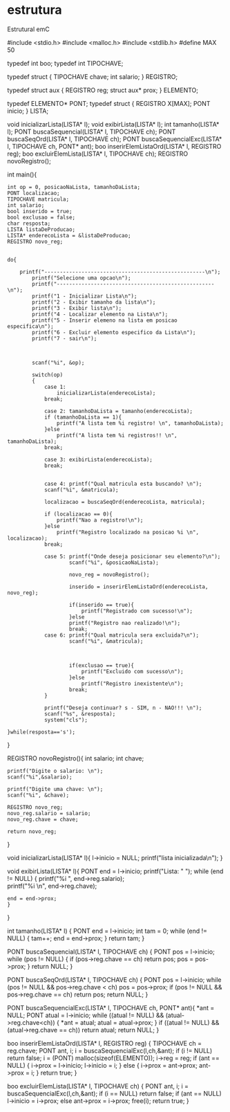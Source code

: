 # estrutura
Estrutural emC


#include <stdio.h>
#include <malloc.h>
#include <stdlib.h>
#define MAX 50

typedef int boo;
typedef int TIPOCHAVE;



typedef struct {
TIPOCHAVE chave;
int salario;
} REGISTRO;

typedef struct aux {
REGISTRO reg;
struct aux* prox;
} ELEMENTO;

typedef ELEMENTO* PONT;
typedef struct {
REGISTRO X[MAX];
PONT inicio;
} LISTA;


void inicializarLista(LISTA* l);
void exibirLista(LISTA* l);
int tamanho(LISTA* l);
PONT buscaSequencial(LISTA* l, TIPOCHAVE ch);
PONT buscaSeqOrd(LISTA* l, TIPOCHAVE ch);
PONT buscaSequencialExc(LISTA* l, TIPOCHAVE ch, PONT* ant);
boo inserirElemListaOrd(LISTA* l, REGISTRO reg);
boo excluirElemLista(LISTA* l, TIPOCHAVE ch);
REGISTRO novoRegistro();




int main(){
	
	int op = 0, posicaoNaLista, tamanhoDaLista;
	PONT localizacao;
	TIPOCHAVE matricula;
	int salario;
	bool inserido = true;
	bool exclusao = false;
	char resposta;
	LISTA listaDeProducao;
	LISTA* enderecoLista = &listaDeProducao;
	REGISTRO novo_reg;
	
	
	do{
		
		printf("----------------------------------------------------\n");
			printf("Selecione uma opcao\n");
			printf("---------------------------------------------------\n");
			printf("1 - Inicializar Lista\n");
			printf("2 - Exibir tamanho da lista\n");
			printf("3 - Exibir lista\n");
			printf("4 - Localizar elemento na Lista\n");
			printf("5 - Inserir elemeno na lista em posicao especifica\n");
			printf("6 - Excluir elemento especifico da Lista\n");
			printf("7 - sair\n");
			
			
			
			scanf("%i", &op);
			
			switch(op)
			{
				case 1:
					inicializarLista(enderecoLista);
				break;
			
				case 2: tamanhoDaLista = tamanho(enderecoLista);
				if (tamanhoDaLista == 1){
					printf("A lista tem %i registro! \n", tamanhoDaLista);
				}else
					printf("A lista tem %i registros!! \n", tamanhoDaLista);
				break;
				
				case 3: exibirLista(enderecoLista);
				break;
				
				
				case 4: printf("Qual matricula esta buscando? \n");
				scanf("%i", &matricula);
				
				localizacao = buscaSeqOrd(enderecoLista, matricula);
			
				if (localizacao == 0){
					printf("Nao a registro!\n");
				}else
					printf("Registro localizado na posicao %i \n", localizacao);
				break;
				
				case 5: printf("Onde deseja posicionar seu elemento?\n");
						scanf("%i", &posicaoNaLista);
						
						novo_reg = novoRegistro();
						
						inserido = inserirElemListaOrd(enderecoLista, novo_reg);
						
						if(inserido == true){
							printf("Registrado com sucesso!\n");
						}else
						printf("Registro nao realizado!\n");
						break;
				case 6: printf("Qual matricula sera excluida?\n");
						scanf("%i", &matricula);
					 	
						
					
						if(exclusao == true){
							printf("Excluido com sucesso\n");
						}else
							printf("Registro inexistente\n");
						break;
				}
				
				printf("Deseja continuar? s - SIM, n - NAO!!! \n");
				scanf("%s", &resposta);
				system("cls");
		
	}while(resposta=='s');	
	
}


REGISTRO novoRegistro(){
	int salario;
	int chave;
	
	printf("Digite o salario: \n");
	scanf("%i",&salario);
				
	printf("Digite uma chave: \n");
	scanf("%i", &chave);
	
	REGISTRO novo_reg;
	novo_reg.salario = salario;
	novo_reg.chave = chave;
	
	return novo_reg;
}




void inicializarLista(LISTA* l){
	l->inicio = NULL;
	printf("lista inicializada\n");
}


void exibirLista(LISTA* l){
	PONT end = l->inicio;
	printf("Lista: \" ");
	while (end != NULL) {
	printf("%i ", end->reg.salario);	
	printf("%i \n", end->reg.chave);
	
	end = end->prox;
	}
}

int tamanho(LISTA* l) {
		PONT end = l->inicio;
		int tam = 0;
	while (end != NULL) {
	tam++;
	end = end->prox;
	}
return tam;
}

PONT buscaSequencial(LISTA* l, TIPOCHAVE ch) { 
PONT pos = l->inicio;
 	while (pos != NULL) { 
 	if (pos->reg.chave == ch) return pos; pos = pos->prox;
  	} 
  	return NULL; 
}


PONT buscaSeqOrd(LISTA* l, TIPOCHAVE ch) {
	PONT pos = l->inicio;
	while (pos != NULL && pos->reg.chave < ch) pos = pos->prox;
	if (pos != NULL && pos->reg.chave == ch) return pos; 
	return NULL;
}

PONT buscaSequencialExc(LISTA* l, TIPOCHAVE ch, PONT* ant){
	*ant = NULL;
	PONT atual = l->inicio;
	while ((atual != NULL) && (atual->reg.chave<ch)) {
	*ant = atual;
	atual = atual->prox;
	}
	if ((atual != NULL) && (atual->reg.chave == ch)) return atual;
	return NULL;
}


boo inserirElemListaOrd(LISTA* l, REGISTRO reg) {
	TIPOCHAVE ch = reg.chave;
	PONT ant, i;
	i = buscaSequencialExc(l,ch,&ant);
	if (i != NULL) return false;
	i = (PONT) malloc(sizeof(ELEMENTO));
	i->reg = reg;
	if (ant == NULL) {
	i->prox = l->inicio;
	l->inicio = i;
	} else {
	i->prox = ant->prox;
	ant->prox = i;
	}
	return true;
}

boo excluirElemLista(LISTA* l, TIPOCHAVE ch) {
	PONT ant, i;
	i = buscaSequencialExc(l,ch,&ant);
	if (i == NULL) return false;
	if (ant == NULL) l->inicio = i->prox;
	else ant->prox = i->prox;
	free(i);
	return true;
}










